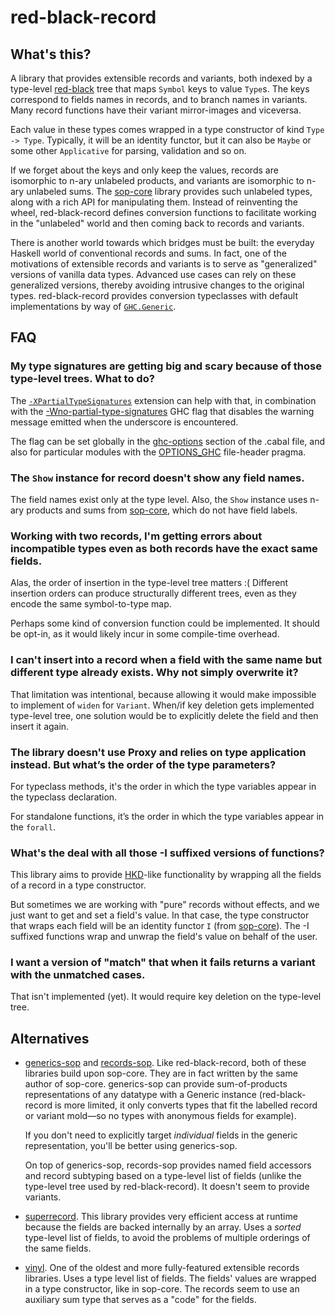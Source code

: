 # red-black-record

## What's this?

A library that provides extensible records and variants, both indexed by a
type-level [red-black](https://en.wikipedia.org/wiki/Red%E2%80%93black_tree)
tree that maps `Symbol` keys to value `Type`s. The keys correspond to fields
names in records, and to branch names in variants. Many record functions have
their variant mirror-images and viceversa.

Each value in these types comes wrapped in a type constructor of kind `Type ->
Type`. Typically, it will be an identity functor, but it can also be `Maybe` or
some other `Applicative` for parsing, validation and so on.

If we forget about the keys and only keep the values, records are isomorphic to
n-ary unlabeled products, and variants are isomorphic to n-ary unlabeled sums.
The [sop-core](http://hackage.haskell.org/package/sop-core) library provides
such unlabeled types, along with a rich API for manipulating them. Instead of
reinventing the wheel, red-black-record defines conversion functions to
facilitate working in the "unlabeled" world and then coming back to records and
variants.

There is another world towards which bridges must be built: the everyday
Haskell world of conventional records and sums. In fact, one of the motivations
of extensible records and variants is to serve as "generalized" versions of
vanilla data types. Advanced use cases can rely on these generalized versions,
thereby avoiding intrusive changes to the original types. red-black-record
provides conversion typeclasses with default implementations by way of
[`GHC.Generic`](http://hackage.haskell.org/package/base-4.12.0.0/docs/GHC-Generics.html).

## FAQ

### My type signatures are getting big and scary because of those type-level trees. What to do?

The
[`-XPartialTypeSignatures`](https://downloads.haskell.org/~ghc/latest/docs/html/users_guide/glasgow_exts.html?#extension-PartialTypeSignatures)
extension can help with that, in combination with the
[-Wno-partial-type-signatures](https://downloads.haskell.org/~ghc/latest/docs/html/users_guide/using-warnings.html#ghc-flag--Wpartial-type-signatures)
GHC flag that disables the warning message emitted when the underscore is
encountered.

The flag can be set globally in the
[ghc-options](https://www.haskell.org/cabal/users-guide/developing-packages.html?#pkg-field-ghc-options)
section of the .cabal file, and also for particular modules with the
[OPTIONS_GHC](https://downloads.haskell.org/~ghc/latest/docs/html/users_guide/glasgow_exts.html?highlight=options_ghc#options-ghc-pragma)
file-header pragma.

### The `Show` instance for record doesn't show any field names.

The field names exist only at the type level. Also, the `Show` instance uses
n-ary products and sums from
[sop-core](http://hackage.haskell.org/package/sop-core), which do not have
field labels.

### Working with two records, I'm getting errors about incompatible types even as both records have the exact same fields.

Alas, the order of insertion in the type-level tree matters :( Different
insertion orders can produce structurally different trees, even as they encode
the same symbol-to-type map.

Perhaps some kind of conversion function could be implemented. It should be
opt-in, as it would likely incur in some compile-time overhead.

### I can't insert into a record when a field with the same name but different type already exists. Why not simply overwrite it?

That limitation was intentional, because allowing it would make impossible to
implement of `widen` for `Variant`. When/if key deletion gets implemented
type-level tree, one solution would be to explicitly delete the field and then
insert it again.

### The library doesn't use Proxy and relies on type application instead. But what’s the order of the type parameters?

For typeclass methods, it's the order in which the type variables appear in the
typeclass declaration.

For standalone functions, it’s the order in which the type variables appear in
the `forall`.

### What's the deal with all those -I suffixed versions of functions?

This library aims to provide
[HKD](http://reasonablypolymorphic.com/blog/higher-kinded-data/)-like
functionality by wrapping all the fields of a record in a type constructor.

But sometimes we are working with "pure" records without effects, and we just
want to get and set a field's value. In that case, the type constructor that
wraps each field will be an identity functor `I` (from
[sop-core](http://hackage.haskell.org/package/sop-core)). The -I suffixed
functions wrap and unwrap the field's value on behalf of the user.

### I want a version of "match" that when it fails returns a variant with the unmatched cases.

That isn't implemented (yet). It would require key deletion on the type-level
tree.

## Alternatives

- [generics-sop](http://hackage.haskell.org/package/generics-sop) and
  [records-sop](http://hackage.haskell.org/package/records-sop). Like
  red-black-record, both of these libraries build upon sop-core. They are in
  fact written by the same author of sop-core. generics-sop can provide
  sum-of-products representations of any datatype with a Generic instance
  (red-black-record is more limited, it only converts types that fit the
  labelled record or variant mold—so no types with anonymous fields for
  example). 
  
  If you don't need to explicitly target *individual* fields in the generic
  representation, you'll be better using generics-sop. 
  
  On top of generics-sop, records-sop provides named field accessors and record
  subtyping based on a type-level list of fields (unlike the type-level tree
  used by red-black-record). It doesn't seem to provide variants.

- [superrecord](http://hackage.haskell.org/package/superrecord). This library
  provides very efficient access at runtime because the fields are backed
  internally by an array. Uses a *sorted* type-level list of fields, to avoid
  the problems of multiple orderings of the same fields.

- [vinyl](http://hackage.haskell.org/package/vinyl). One of the oldest and more
  fully-featured extensible records libraries. Uses a type level list of
  fields. The fields' values are wrapped in a type constructor, like in
  sop-core. The records seem to use an auxiliary sum type that serves as a
  "code" for the fields.

